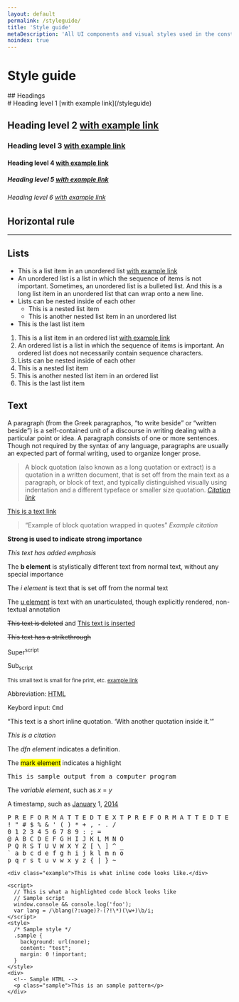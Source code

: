```yaml
---
layout: default
permalink: /styleguide/
title: 'Style guide'
metaDescription: 'All UI components and visual styles used in the construction of this site'
noindex: true
---
```

# Style guide

<section markdown="1">
## Headings

<section markdown="1">
# Heading level 1 [with example link](/styleguide)

## Heading level 2 [with example link](/styleguide)

### Heading level 3 [with example link](/styleguide)

#### Heading level 4 [with example link](/styleguide)

##### Heading level 5 [with example link](/styleguide)

###### Heading level 6 [with example link](/styleguide)
</section>
</section>

## Horizontal rule

---

## Lists

* This is a list item in an unordered list [with example link](/styleguide)
* An unordered list is a list in which the sequence of items is not important. Sometimes, an unordered list is a bulleted list. And this is a long list item in an unordered list that can wrap onto a new line.
* Lists can be nested inside of each other
  * This is a nested list item
  * This is another nested list item in an unordered list
* This is the last list item

1.  This is a list item in an ordered list [with example link](/styleguide)
2.  An ordered list is a list in which the sequence of items is important. An ordered list does not necessarily contain sequence characters.
3.  Lists can be nested inside of each other
  1.  This is a nested list item
  2.  This is another nested list item in an ordered list
4.  This is the last list item

## Text

A paragraph (from the Greek paragraphos, <q>to write beside</q> or <q>written beside</q>) is a self-contained unit of a discourse in writing dealing with a particular point or idea. A paragraph consists of one or more sentences. Though not required by the syntax of any language, paragraphs are usually an expected part of formal writing, used to organize longer prose.

> A block quotation (also known as a long quotation or extract) is a quotation in a written document, that is set off from the main text as a paragraph, or block of text, and typically distinguished visually using indentation and a different typeface or smaller size quotation.
> <cite>[Citation link](/styleguide)</cite>

[This is a text link](/styleguide)

> <q>Example of block quotation wrapped in quotes</q>
> <cite>Example citation</cite>

**Strong is used to indicate strong importance**

*This text has added emphasis*

The <b>b element</b> is stylistically different text from normal text, without any special importance

The <i>i element</i> is text that is set off from the normal text

The <u>u element</u> is text with an unarticulated, though explicitly rendered, non-textual annotation

<del>This text is deleted</del> and <ins>This text is inserted</ins>

<s>This text has a strikethrough</s>

Super<sup>script</sup>

Sub<sub>script</sub>

<small>This small text is small for fine print, etc. [example link](/styleguide)</small>

Abbreviation: <abbr title="HyperText Markup Language">HTML</abbr>

Keybord input: <kbd>Cmd</kbd>

<q cite="https://developer.mozilla.org/en-US/docs/Web/HTML/Element/q">This text is a short inline quotation. <q>With another quotation inside it.</q></q>

<cite>This is a citation</cite>

The <dfn>dfn element</dfn> indicates a definition.

The <mark>mark element</mark> indicates a highlight

<samp>This is sample output from a computer program</samp>

The <var>variable element</var>, such as <var>x</var> = <var>y</var>

A timestamp, such as <time datetime="2014-01-01T00:00:00+00:00"><a href="/styleguide" rel="directory">January</a> 1, <a href="/styleguide" rel="directory">2014</a></time>

<!-- | Tables        | Are           | Cool  |
| ------------- |:-------------:| -----:|
| col 3 is      | right-aligned | $1600 |
| col 2 is      | centered      |   $12 |
| zebra stripes | are neat      |    $1 | -->

<pre>P R E F O R M A T T E D T E X T P R E F O R M A T T E D T E X T
! " # $ % & ' ( ) * + , - . /
0 1 2 3 4 5 6 7 8 9 : ; =
@ A B C D E F G H I J K L M N O
P Q R S T U V W X Y Z [ \ ] ^ _
` a b c d e f g h i j k l m n o
p q r s t u v w x y z { | } ~</pre>

`<div class="example">This is what inline code looks like.</div>`

```
<script>
  // This is what a highlighted code block looks like
  // Sample script
  window.console && console.log('foo');
  var lang = /\blang(?:uage)?-(?!\*)(\w+)\b/i;
</script>
<style>
  /* Sample style */
  .sample {
    background: url(none);
    content: "test";
    margin: 0 !important;
  }
</style>
<div>
  <!-- Sample HTML -->
  <p class="sample">This is an sample pattern</p>
</div>
```
